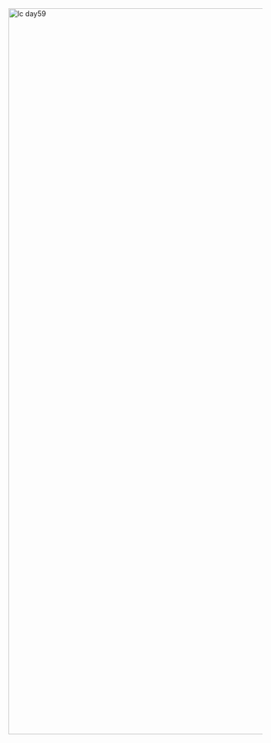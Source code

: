 <img width="1440" alt="lc day59" src="https://github.com/Mohiitdeshmukh/100-DaysOfCode/assets/91624758/c1249c80-6644-47a7-9be6-3a88a1748963">
